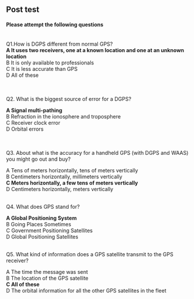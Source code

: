 ## Post test
#### Please attempt the following questions

<br>
Q1.How is DGPS different from normal GPS?<br>
<b>A   It uses two receivers, one at a known location and one at an unknown location</b><br>
B   It is only available to professionals<br>
C    It is less accurate than GPS<br>
D   All of these<br>
<br><br>

Q2. What is the biggest source of error for a DGPS?<br>

<b>A   Signal multi-pathing</b><br>
B    Refraction in the ionosphere and troposphere<br>
C   Receiver clock error<br>
D   Orbital errors<br>
<br><br>

Q3. About what is the accuracy for a handheld GPS (with DGPS and WAAS) you might go out and buy? <br>

A   Tens of meters horizontally, tens of meters vertically<br>
B   Centimeters horizontally, millimeters vertically<br>
<b>C   Meters horizontally, a few tens of meters vertically</b><br>
D   Centimeters horizontally, meters vertically
<br><br>


Q4. What does GPS stand for?<br>

<b>A   Global Positioning System</b><br>
B   Going Places Sometimes<br>
C   Government Positioning Satellites<br>
D    Global Positioning Satellites<br><br>


Q5. What kind of information does a GPS satellite transmit to the GPS receiver?<br>

A   The time the message was sent<br>
B   The location of the GPS satellite<br>
<b>C   All of these</b><br>
D   The orbital information for all the other GPS satellites in the fleet<br>
<br>



